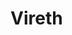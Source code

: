 # Vireth

###

<div style="display: flex; justify-content: center; align-items: center; padding: 2rem;">
  <img 
    src="https://github-readme-stats.vercel.app/api/top-langs?username=Nyasami&locale=en&hide_title=true&layout=compact&card_width=320&langs_count=5&theme=github_dark&hide_border=true&order=2" 
    alt="GitHub Languages" 
    height="150"
    style="border-radius: 12px; box-shadow: 0 0 20px rgba(0, 255, 170, 0.3); animation: fadeInUp 0.8s ease forwards; opacity: 0;"
  />
</div>

###
